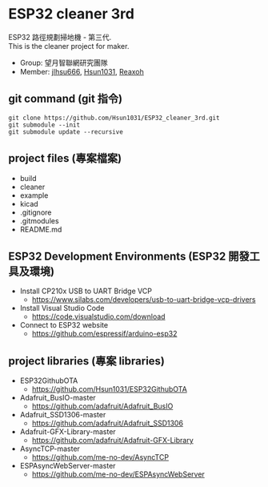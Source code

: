 # ESP32 cleaner 3rd 

ESP32 路徑規劃掃地機 - 第三代.<br>
This is the cleaner project for maker.

* Group: 望月智聯網研究團隊
* Member: [jlhsu666](https://github.com/jlhsu666), [Hsun1031](https://github.com/Hsun1031), [Reaxoh](https://github.com/Reaxoh)

## git command (git 指令)

```
git clone https://github.com/Hsun1031/ESP32_cleaner_3rd.git
git submodule --init
git submodule update --recursive
``` 

## project files (專案檔案)

* build
* cleaner
* example
* kicad
* .gitignore
* .gitmodules
* README.md

## ESP32 Development Environments (ESP32 開發工具及環境)

* Install CP210x USB to UART Bridge VCP
  * <https://www.silabs.com/developers/usb-to-uart-bridge-vcp-drivers>
* Install Visual Studio Code
  * <https://code.visualstudio.com/download>
* Connect to ESP32 website
  * <https://github.com/espressif/arduino-esp32>

## project libraries (專案 libraries)
* ESP32GithubOTA
  * <https://github.com/Hsun1031/ESP32GithubOTA>
* Adafruit_BusIO-master
  * <https://github.com/adafruit/Adafruit_BusIO>
* Adafruit_SSD1306-master
  * <https://github.com/adafruit/Adafruit_SSD1306>
* Adafruit-GFX-Library-master
  * <https://github.com/adafruit/Adafruit-GFX-Library>
* AsyncTCP-master
  * <https://github.com/me-no-dev/AsyncTCP>
* ESPAsyncWebServer-master
  * <https://github.com/me-no-dev/ESPAsyncWebServer>
